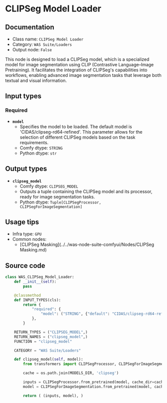 # CLIPSeg Model Loader
## Documentation
- Class name: `CLIPSeg Model Loader`
- Category: `WAS Suite/Loaders`
- Output node: `False`

This node is designed to load a CLIPSeg model, which is a specialized model for image segmentation using CLIP (Contrastive Language–Image Pretraining). It facilitates the integration of CLIPSeg's capabilities into workflows, enabling advanced image segmentation tasks that leverage both textual and visual information.
## Input types
### Required
- **`model`**
    - Specifies the model to be loaded. The default model is 'CIDAS/clipseg-rd64-refined'. This parameter allows for the selection of different CLIPSeg models based on the task requirements.
    - Comfy dtype: `STRING`
    - Python dtype: `str`
## Output types
- **`clipseg_model`**
    - Comfy dtype: `CLIPSEG_MODEL`
    - Outputs a tuple containing the CLIPSeg model and its processor, ready for image segmentation tasks.
    - Python dtype: `Tuple[CLIPSegProcessor, CLIPSegForImageSegmentation]`
## Usage tips
- Infra type: `GPU`
- Common nodes:
    - [CLIPSeg Masking](../../was-node-suite-comfyui/Nodes/CLIPSeg Masking.md)



## Source code
```python
class WAS_CLIPSeg_Model_Loader:
    def __init__(self):
        pass

    @classmethod
    def INPUT_TYPES(cls):
        return {
            "required": {
                "model": ("STRING", {"default": "CIDAS/clipseg-rd64-refined", "multiline": False}),
            },
        }

    RETURN_TYPES = ("CLIPSEG_MODEL",)
    RETURN_NAMES = ("clipseg_model",)
    FUNCTION = "clipseg_model"

    CATEGORY = "WAS Suite/Loaders"

    def clipseg_model(self, model):
        from transformers import CLIPSegProcessor, CLIPSegForImageSegmentation

        cache = os.path.join(MODELS_DIR, 'clipseg')

        inputs = CLIPSegProcessor.from_pretrained(model, cache_dir=cache)
        model = CLIPSegForImageSegmentation.from_pretrained(model, cache_dir=cache)

        return ( (inputs, model), )

```
